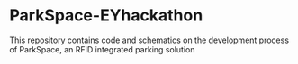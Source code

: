 # ParkSpace-EYhackathon
This repository contains code and schematics on the development process of ParkSpace, an RFID integrated parking solution
